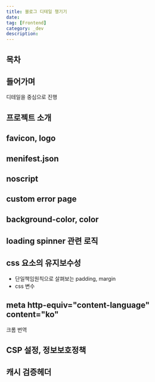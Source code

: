 ```yaml
---
title: 블로그 디테일 챙기기
date:
tag: [Frontend]
category: _dev
description:
---
```


## 목차

## 들어가며

디테일을 중심으로 진행

## 프로젝트 소개

## favicon, logo

## menifest.json

## noscript

## custom error page

## background-color, color

## loading spinner 관련 로직

## css 요소의 유지보수성

- 단일책임원칙으로 살펴보는 padding, margin
- css 변수

## meta http-equiv="content-language" content="ko"

크롬 번역

## CSP 설정, 정보보호정책

## 캐시 검증헤더
